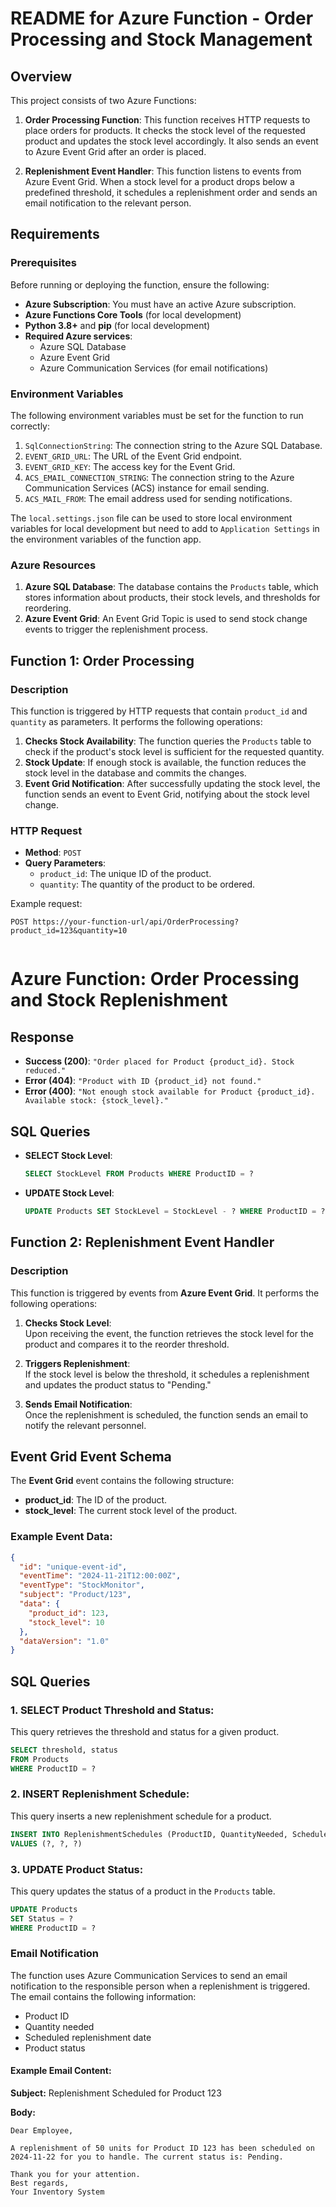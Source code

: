 # README for Azure Function - Order Processing and Stock Management

## Overview

This project consists of two Azure Functions: 

1. **Order Processing Function**: This function receives HTTP requests to place orders for products. It checks the stock level of the requested product and updates the stock level accordingly. It also sends an event to Azure Event Grid after an order is placed.

2. **Replenishment Event Handler**: This function listens to events from Azure Event Grid. When a stock level for a product drops below a predefined threshold, it schedules a replenishment order and sends an email notification to the relevant person.

## Requirements

### Prerequisites

Before running or deploying the function, ensure the following:

- **Azure Subscription**: You must have an active Azure subscription.
- **Azure Functions Core Tools** (for local development)
- **Python 3.8+** and **pip** (for local development)
- **Required Azure services**:
  - Azure SQL Database
  - Azure Event Grid
  - Azure Communication Services (for email notifications)

### Environment Variables

The following environment variables must be set for the function to run correctly:

1. `SqlConnectionString`: The connection string to the Azure SQL Database.
2. `EVENT_GRID_URL`: The URL of the Event Grid endpoint.
3. `EVENT_GRID_KEY`: The access key for the Event Grid.
4. `ACS_EMAIL_CONNECTION_STRING`: The connection string to the Azure Communication Services (ACS) instance for email sending.
5. `ACS_MAIL_FROM`: The email address used for sending notifications.

The `local.settings.json` file can be used to store local environment variables for local development but need to add to `Application Settings` in the environment variables of the function app.

### Azure Resources

1. **Azure SQL Database**: The database contains the `Products` table, which stores information about products, their stock levels, and thresholds for reordering.
2. **Azure Event Grid**: An Event Grid Topic is used to send stock change events to trigger the replenishment process.

## Function 1: Order Processing

### Description

This function is triggered by HTTP requests that contain `product_id` and `quantity` as parameters. It performs the following operations:

1. **Checks Stock Availability**: The function queries the `Products` table to check if the product's stock level is sufficient for the requested quantity.
2. **Stock Update**: If enough stock is available, the function reduces the stock level in the database and commits the changes.
3. **Event Grid Notification**: After successfully updating the stock level, the function sends an event to Event Grid, notifying about the stock level change.

### HTTP Request

- **Method**: `POST`
- **Query Parameters**:
  - `product_id`: The unique ID of the product.
  - `quantity`: The quantity of the product to be ordered.

Example request:

```http
POST https://your-function-url/api/OrderProcessing?product_id=123&quantity=10


```
# Azure Function: Order Processing and Stock Replenishment
## Response

- **Success (200)**: `"Order placed for Product {product_id}. Stock reduced."`
- **Error (404)**: `"Product with ID {product_id} not found."`
- **Error (400)**: `"Not enough stock available for Product {product_id}. Available stock: {stock_level}."`

## SQL Queries

- **SELECT Stock Level**:
  ```sql
  SELECT StockLevel FROM Products WHERE ProductID = ?
   ```
  
- **UPDATE Stock Level**:
  ```sql
  UPDATE Products SET StockLevel = StockLevel - ? WHERE ProductID = ?
  ```

## Function 2: Replenishment Event Handler

### Description

This function is triggered by events from **Azure Event Grid**. It performs the following operations:

1. **Checks Stock Level**:  
   Upon receiving the event, the function retrieves the stock level for the product and compares it to the reorder threshold.

2. **Triggers Replenishment**:  
   If the stock level is below the threshold, it schedules a replenishment and updates the product status to "Pending."

3. **Sends Email Notification**:  
   Once the replenishment is scheduled, the function sends an email to notify the relevant personnel.

## Event Grid Event Schema

The **Event Grid** event contains the following structure:

- **product_id**: The ID of the product.
- **stock_level**: The current stock level of the product.

### Example Event Data:

```json
{
  "id": "unique-event-id",
  "eventTime": "2024-11-21T12:00:00Z",
  "eventType": "StockMonitor",
  "subject": "Product/123",
  "data": {
    "product_id": 123,
    "stock_level": 10
  },
  "dataVersion": "1.0"
}
```

## SQL Queries

### 1. **SELECT Product Threshold and Status:**

This query retrieves the threshold and status for a given product.

```sql
SELECT threshold, status 
FROM Products 
WHERE ProductID = ?
```

### 2. **INSERT Replenishment Schedule:**

This query inserts a new replenishment schedule for a product.

```sql
INSERT INTO ReplenishmentSchedules (ProductID, QuantityNeeded, ScheduledDate) 
VALUES (?, ?, ?)
```

### 3. **UPDATE Product Status:**

This query updates the status of a product in the `Products` table.

```sql
UPDATE Products 
SET Status = ? 
WHERE ProductID = ?
```

### Email Notification

The function uses Azure Communication Services to send an email notification to the responsible person when a replenishment is triggered. The email contains the following information:

- Product ID
- Quantity needed
- Scheduled replenishment date
- Product status

#### Example Email Content:

**Subject:** Replenishment Scheduled for Product 123

**Body:**

```
Dear Employee,

A replenishment of 50 units for Product ID 123 has been scheduled on 2024-11-22 for you to handle. The current status is: Pending.

Thank you for your attention.  
Best regards,  
Your Inventory System
```

